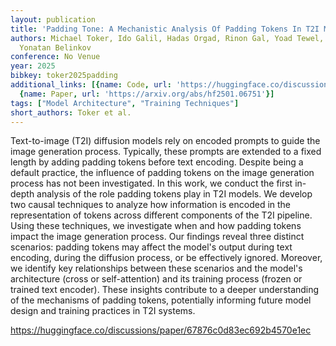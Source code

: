 ```yaml
---
layout: publication
title: 'Padding Tone: A Mechanistic Analysis Of Padding Tokens In T2I Models'
authors: Michael Toker, Ido Galil, Hadas Orgad, Rinon Gal, Yoad Tewel, Gal Chechik,
  Yonatan Belinkov
conference: No Venue
year: 2025
bibkey: toker2025padding
additional_links: [{name: Code, url: 'https://huggingface.co/discussions/paper/67876c0d83ec692b4570e1ec'},
  {name: Paper, url: 'https://arxiv.org/abs/hf2501.06751'}]
tags: ["Model Architecture", "Training Techniques"]
short_authors: Toker et al.
---
```

Text-to-image (T2I) diffusion models rely on encoded prompts to guide the image generation process. Typically, these prompts are extended to a fixed length by adding padding tokens before text encoding. Despite being a default practice, the influence of padding tokens on the image generation process has not been investigated. In this work, we conduct the first in-depth analysis of the role padding tokens play in T2I models. We develop two causal techniques to analyze how information is encoded in the representation of tokens across different components of the T2I pipeline. Using these techniques, we investigate when and how padding tokens impact the image generation process. Our findings reveal three distinct scenarios: padding tokens may affect the model's output during text encoding, during the diffusion process, or be effectively ignored. Moreover, we identify key relationships between these scenarios and the model's architecture (cross or self-attention) and its training process (frozen or trained text encoder). These insights contribute to a deeper understanding of the mechanisms of padding tokens, potentially informing future model design and training practices in T2I systems.

https://huggingface.co/discussions/paper/67876c0d83ec692b4570e1ec